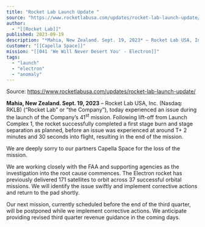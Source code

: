 ```yaml
---
title: "Rocket Lab Launch Update "
source: "https://www.rocketlabusa.com/updates/rocket-lab-launch-update/"
author:
  - "[[Rocket Lab]]"
published: 2023-09-19
description: "*Mahia, New Zealand. Sept. 19, 2023* – Rocket Lab USA, Inc. (Nasdaq: RKLB) (“Rocket Lab” or “the Company”), today experienced an issue during the launch of the Company’s 41st mission. Following lift-off from Launch Complex 1, the rocket successfully completed a first stage burn and stage separation as planned, before an issue was experienced at around T+ 2 minutes and 30 seconds into flight, resulting in the end of the mission."
customer: "[[Capella Space]]"
mission: "[[041 'We Will Never Desert You' - Electron]]"
tags:
  - "launch"
  - "electron"
  - "anomaly"
---
```


Source: https://www.rocketlabusa.com/updates/rocket-lab-launch-update/

**Mahia, New Zealand. Sept. 19, 2023** – Rocket Lab USA, Inc. (Nasdaq: RKLB) (“Rocket Lab” or “the Company”), today experienced an issue during the launch of the Company’s 41<sup>st</sup> mission. Following lift-off from Launch Complex 1, the rocket successfully completed a first stage burn and stage separation as planned, before an issue was experienced at around T+ 2 minutes and 30 seconds into flight, resulting in the end of the mission.

We are deeply sorry to our partners Capella Space for the loss of the mission.

We are working closely with the FAA and supporting agencies as the investigation into the root cause commences. The Electron rocket has previously delivered 171 satellites to orbit across 37 successful orbital missions. We will identify the issue swiftly and implement corrective actions and return to the pad shortly.

Our next mission, currently scheduled before the end of the third quarter, will be postponed while we implement corrective actions. We anticipate providing revised third quarter revenue guidance in the coming days.

